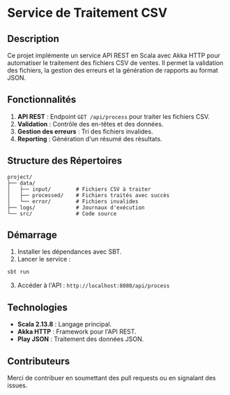 # Service de Traitement CSV

## Description
Ce projet implémente un service API REST en Scala avec Akka HTTP pour automatiser le traitement des fichiers CSV de ventes. Il permet la validation des fichiers, la gestion des erreurs et la génération de rapports au format JSON.

## Fonctionnalités
1. **API REST** : Endpoint `GET /api/process` pour traiter les fichiers CSV.
2. **Validation** : Contrôle des en-têtes et des données.
3. **Gestion des erreurs** : Tri des fichiers invalides.
4. **Reporting** : Génération d'un résumé des résultats.

## Structure des Répertoires
```
project/
├── data/
│   ├── input/        # Fichiers CSV à traiter
│   ├── processed/    # Fichiers traités avec succès
│   └── error/        # Fichiers invalides
├── logs/             # Journaux d'exécution
└── src/              # Code source
```

## Démarrage
1. Installer les dépendances avec SBT.
2. Lancer le service :
```bash
sbt run
```
3. Accéder à l'API : `http://localhost:8080/api/process`

## Technologies
- **Scala 2.13.8** : Langage principal.
- **Akka HTTP** : Framework pour l'API REST.
- **Play JSON** : Traitement des données JSON.

## Contributeurs
Merci de contribuer en soumettant des pull requests ou en signalant des issues.

